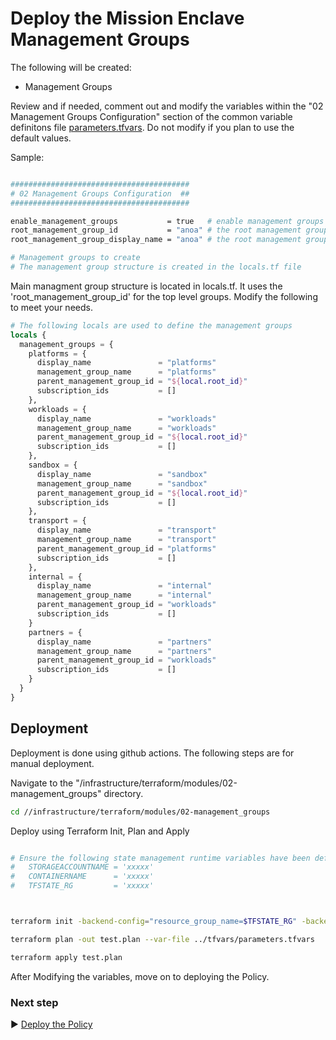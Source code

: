 # Deploy the Mission Enclave Management Groups

The following will be created:

* Management Groups

Review and if needed, comment out and modify the variables within the "02 Management Groups Configuration" section of the common variable definitons file [parameters.tfvars](./tfvars/parameters.tfvars). Do not modify if you plan to use the default values.

Sample:

```bash

########################################
# 02 Management Groups Configuration  ##
########################################

enable_management_groups           = true   # enable management groups for this subscription
root_management_group_id           = "anoa" # the root management group id for this subscription
root_management_group_display_name = "anoa" # the root management group display name for this subscription

# Management groups to create
# The management group structure is created in the locals.tf file

```

Main managment group structure is located in locals.tf. It uses the 'root_management_group_id' for the top level groups. Modify the following to meet your needs.

```terraform
# The following locals are used to define the management groups
locals {
  management_groups = {
    platforms = {
      display_name               = "platforms"
      management_group_name      = "platforms"
      parent_management_group_id = "${local.root_id}"
      subscription_ids           = []
    },
    workloads = {
      display_name               = "workloads"
      management_group_name      = "workloads"
      parent_management_group_id = "${local.root_id}"
      subscription_ids           = []
    },
    sandbox = {
      display_name               = "sandbox"
      management_group_name      = "sandbox"
      parent_management_group_id = "${local.root_id}"
      subscription_ids           = []
    },
    transport = {
      display_name               = "transport"
      management_group_name      = "transport"
      parent_management_group_id = "platforms"
      subscription_ids           = []
    },
    internal = {
      display_name               = "internal"
      management_group_name      = "internal"
      parent_management_group_id = "workloads"
      subscription_ids           = []
    }
    partners = {
      display_name               = "partners"
      management_group_name      = "partners"
      parent_management_group_id = "workloads"
      subscription_ids           = []
    }
  }
}

```

## Deployment

Deployment is done using github actions.  The following steps are for manual deployment.

Navigate to the "/infrastructure/terraform/modules/02-management_groups" directory.

```bash
cd //infrastructure/terraform/modules/02-management_groups
```
Deploy using Terraform Init, Plan and Apply

```bash

# Ensure the following state management runtime variables have been defined:
#   STORAGEACCOUNTNAME = 'xxxxx'
#   CONTAINERNAME      = 'xxxxx'
#   TFSTATE_RG         = 'xxxxx'



terraform init -backend-config="resource_group_name=$TFSTATE_RG" -backend-config="storage_account_name=$STORAGEACCOUNTNAME" -backend-config="container_name=$CONTAINERNAME"
```

```bash
terraform plan -out test.plan --var-file ../tfvars/parameters.tfvars
```

```bash
terraform apply test.plan
```

After Modifying the variables, move on to deploying the Policy.

### Next step

:arrow_forward: [Deploy the Policy](./03-Policy.md)